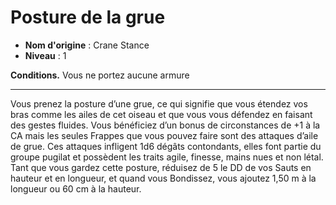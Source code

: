 # Posture de la grue

 * **Nom d'origine** : Crane Stance
 * **Niveau** : 1


<p><strong>Conditions.</strong> Vous ne portez aucune armure</p>
<hr>
<p>Vous prenez la posture d’une grue, ce qui signifie que vous étendez vos bras comme les ailes de cet oiseau et que vous vous défendez en faisant des gestes fluides. Vous bénéficiez d’un bonus de circonstances de +1 à la CA mais les seules Frappes que vous pouvez faire sont des attaques d’aile de grue. Ces attaques infligent 1d6 dégâts contondants, elles font partie du groupe pugilat et possèdent les traits agile, finesse, mains nues et non létal. Tant que vous gardez cette posture, réduisez de 5 le DD de vos Sauts en hauteur et en longueur, et quand vous Bondissez, vous ajoutez 1,50 m à la longueur ou 60 cm à la hauteur.</p>
<p>&nbsp;</p>